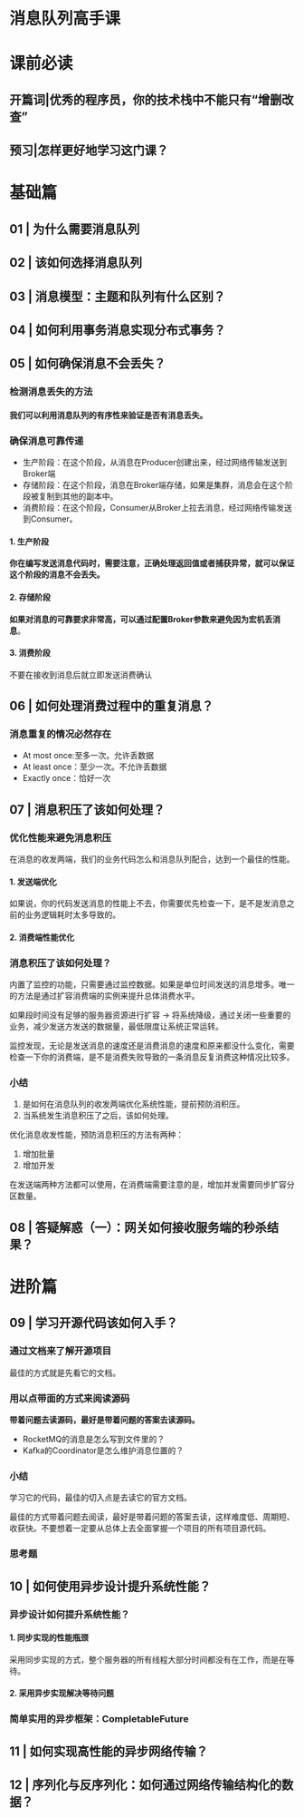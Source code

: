 # 消息队列高手课 #

# 课前必读 #

## 开篇词|优秀的程序员，你的技术栈中不能只有“增删改查” ##

## 预习|怎样更好地学习这门课？ ##

# 基础篇 #

## 01 | 为什么需要消息队列 ##

## 02 | 该如何选择消息队列 ##

## 03 | 消息模型：主题和队列有什么区别？ ##

## 04 | 如何利用事务消息实现分布式事务？ ##

## 05 | 如何确保消息不会丢失？ ##

### 检测消息丢失的方法 ###

#### 我们可以利用消息队列的有序性来验证是否有消息丢失。 ####

### 确保消息可靠传递 ###

* 生产阶段：在这个阶段，从消息在Producer创建出来，经过网络传输发送到Broker端
* 存储阶段：在这个阶段，消息在Broker端存储，如果是集群，消息会在这个阶段被复制到其他的副本中。
* 消费阶段：在这个阶段，Consumer从Broker上拉去消息，经过网络传输发送到Consumer。

#### 1. 生产阶段 ####

**你在编写发送消息代码时，需要注意，正确处理返回值或者捕获异常，就可以保证这个阶段的消息不会丢失。**

#### 2. 存储阶段 ####

**如果对消息的可靠要求非常高，可以通过配置Broker参数来避免因为宏机丢消息**。

#### 3. 消费阶段 ####

不要在接收到消息后就立即发送消费确认

## 06 | 如何处理消费过程中的重复消息？ ##

### 消息重复的情况必然存在 ###

* At most once:至多一次。允许丢数据
* At least once：至少一次。不允许丢数据
* Exactly once：恰好一次

## 07 | 消息积压了该如何处理？ ##

### 优化性能来避免消息积压 ###

在消息的收发两端，我们的业务代码怎么和消息队列配合，达到一个最佳的性能。

#### 1. 发送端优化 ####

如果说，你的代码发送消息的性能上不去，你需要优先检查一下，是不是发消息之前的业务逻辑耗时太多导致的。

#### 2. 消费端性能优化 ####




### 消息积压了该如何处理？ ###

内置了监控的功能，只需要通过监控数据。如果是单位时间发送的消息增多。唯一的方法是通过扩容消费端的实例来提升总体消费水平。

如果段时间没有足够的服务器资源进行扩容 -> 将系统降级，通过关闭一些重要的业务，减少发送方发送的数据量，最低限度让系统正常运转。

监控发现，无论是发送消息的速度还是消费消息的速度和原来都没什么变化，需要检查一下你的消费端，是不是消费失败导致的一条消息反复消费这种情况比较多。

### 小结 ###

1. 是如何在消息队列的收发两端优化系统性能，提前预防消积压。
2. 当系统发生消息积压了之后，该如何处理。

优化消息收发性能，预防消息积压的方法有两种：

1. 增加批量
2. 增加开发

在发送端两种方法都可以使用，在消费端需要注意的是，增加并发需要同步扩容分区数量。

## 08 | 答疑解惑（一）：网关如何接收服务端的秒杀结果？ ##

# 进阶篇 #

## 09 | 学习开源代码该如何入手？ ##

### 通过文档来了解开源项目 ###

最佳的方式就是先看它的文档。

### 用以点带面的方式来阅读源码 ###

**带着问题去读源码，最好是带着问题的答案去读源码。**

* RocketMQ的消息是怎么写到文件里的？
* Kafka的Coordinator是怎么维护消息位置的？

### 小结 ###

学习它的代码，最佳的切入点是去读它的官方文档。

最佳的方式带着问题去阅读，最好是带着问题的答案去读，这样难度低、周期短、收获快。不要想着一定要从总体上去全面掌握一个项目的所有项目源代码。

### 思考题 ###

## 10 | 如何使用异步设计提升系统性能？ ##

### 异步设计如何提升系统性能？ ###

#### 1. 同步实现的性能瓶颈 ####

采用同步实现的方式，整个服务器的所有线程大部分时间都没有在工作，而是在等待。

#### 2. 采用异步实现解决等待问题 ####

### 简单实用的异步框架：CompletableFuture ###



## 11 | 如何实现高性能的异步网络传输？ ##

## 12 | 序列化与反序列化：如何通过网络传输结构化的数据？ ##

